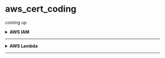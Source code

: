 # aws_cert_coding
coming up

<details closed>
<summary><b>AWS IAM</b></summary>

#### 1. Create an organization in your root account and create a well Architected Multi Account Environment

- First Create Organization in AWS Console to be able to execute the terraform config

```bash
cd aws_iam/terraform
terraform init
terraform apply-auto-approve
```

<u>The Hierarchy is as follows:</u>

```bash
---------------------------------
|           org/root             |
| dev ou  | sandbox ou | prod ou |
| dev_acc | tempdel ou |         |
|                                |
---------------------------------
```

- Then login to management account and switch role to dev account
- In the Switch Role dialog:
- Account ID: Enter the Account ID of your new member account.
- Role Name: Enter `OrganizationAccountAccessRole`
- Display Name: for UI
- Color: Optional

</details>

-----
<details closed>
<summary><b>AWS Lambda</b></summary>

### Theory 

#### Anti-Patterns 

- Chaining 2-n Lambda functions synchronously (where the first function waits for the last function to return) creates exponentially overlapping costs 
- Breaking the single responsibility principle of a lambda function makes it difficult to monitor, optimize and debug a function and might create additional costs due to autoscaling to the level of the most demanding task 

#### Best Practices 

- Use step functions instead of synchronous lambda functions to construct an event flow, branching paths, error handling, retries and fallbacks
- When integrating with SQS use batch processing with x seconds wait window after queueing a message to collect multiple messages at once to avoid spamming lambda invocations (Optionally enable lambda to report failed message IDs in the batch to avoid reprocessing the entire batch) 

### Examples 

#### 1. Make changes to your example python lambda function, create payload zip archive, create resources and invoke function

```bash
cd aws_lambda/terraform/ && terraform init
cd payload && rm -rf payload.zip
zip -r payload.zip index.py && cd ..
terraform apply --auto-approve
```

<u>Invoke Function via CLI</u>

```bash
aws lambda invoke \
--function-name ExampleTestLambdaFunction \
--payload '{"key1":"value1" }' \
--cli-binary-format raw-in-base64-out \
output.txt
```


</details>

-----
